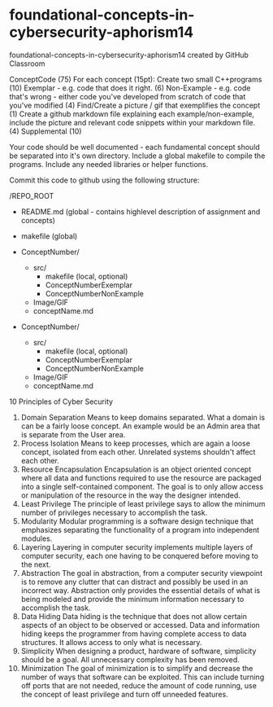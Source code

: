 # foundational-concepts-in-cybersecurity-aphorism14
foundational-concepts-in-cybersecurity-aphorism14 created by GitHub Classroom

ConceptCode (75)
For each concept (15pt):
Create two small C++programs (10)
Exemplar - e.g. code that does it right. (6)
Non-Example - e.g. code that's wrong - either code you've developed from scratch of code that you've modified (4)
Find/Create a picture / gif that exemplifies the concept (1)
Create a github markdown file explaining each example/non-example, include the picture and relevant code snippets within your markdown file. (4)
Supplemental (10)

Your code should be well documented - each fundamental concept should be separated into it's own directory. Include a global makefile to compile the programs. Include any needed libraries or helper functions. 

Commit this code to github using the following structure:

/REPO_ROOT
- README.md (global - contains highlevel description of assignment and concepts)
- makefile (global)
- ConceptNumber/
   - src/
        - makefile (local, optional)
        - ConceptNumberExemplar
        - ConceptNumberNonExample
   - Image/GIF
   - conceptName.md

- ConceptNumber/
   - src/
        - makefile (local, optional)
        - ConceptNumberExemplar
        - ConceptNumberNonExample
   - Image/GIF
   - conceptName.md


10 Principles of Cyber Security

1. Domain Separation
   Means to keep domains separated. What a domain is can be a fairly loose concept. An example would be an Admin area that is separate    from the User area.
2. Process Isolation
   Means to keep processes, which are again a loose concept, isolated from each other. Unrelated systems shouldn't affect each other.
3. Resource Encapsulation
   Encapsulation is an object oriented concept where all data and functions required to use the resource are packaged into a single self-contained component. The goal is to only allow access or manipulation of the resource in the way the designer intended. 
4. Least Privilege
   The principle of least privilege says to allow the minimum number of privileges necessary to accomplish the task. 
5. Modularity
   Modular programming is a software design technique that emphasizes separating the functionality of a program into independent modules.
6. Layering
   Layering in computer security implements multiple layers of computer security, each one having to be conquered before moving to the next. 
7. Abstraction
   The goal in abstraction, from a computer security viewpoint is to remove any clutter that can distract and possibly be used in an incorrect way. Abstraction only provides the essential details of what is being modeled and provide the minimum information necessary to accomplish the task. 
8. Data Hiding
   Data hiding is the technique that does not allow certain aspects of an object to be observed or accessed. Data and information hiding keeps the programmer from having complete access to data structures. It allows access to only what is necessary.
9. Simplicity
   When designing a product, hardware of software, simplicity should be a goal. All unnecessary complexity has been removed. 
10. Minimization
   The goal of minimization is to simplify and decrease the number of ways that software can be exploited. This can include turning off ports that are not needed, reduce the amount of code running, use the concept of least privilege and turn off unneeded features.
